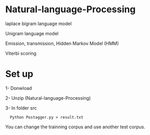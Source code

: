 # Natural-language-Processing

laplace bigram language model

Unigram language model

Emission, transmission, Hidden Markov Model (HMM)

Viterbi scoring

# Set up

1- Donwload 

2- Unzip (Natural-language-Processing)

3- In folder src

      Python Postagger.py > result.txt

You can change the trainning corpus and use another test corpus.

